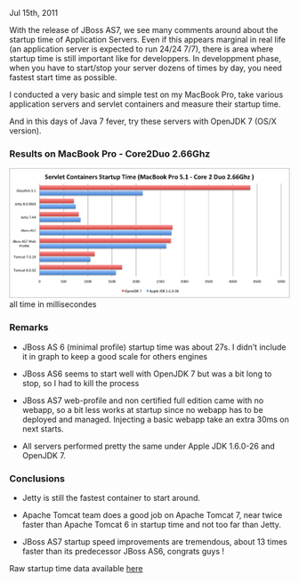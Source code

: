 Jul 15th, 2011

With the release of JBoss AS7, we see many comments around about the startup time of Application Servers. Even if this appears marginal in real life (an application server is expected to run 24/24 7/7), there is area where startup time is still important like for developpers. In developpment phase, when you have to start/stop your server dozens of times by day, you need fastest start time as possible.

I conducted a very basic and simple test on my MacBook Pro, take various application servers and servlet containers and measure their startup time.

And in this days of Java 7 fever, try these servers with OpenJDK 7 (OS/X version).

### Results on MacBook Pro - Core2Duo 2.66Ghz

![startuptime](Startup6.png)
all time in millisecondes

### Remarks

- JBoss AS 6 (minimal profile) startup time was about 27s. I didn’t include it in graph to keep a good scale for others engines
    
- JBoss AS6 seems to start well with OpenJDK 7 but was a bit long to stop, so I had to kill the process
    
- JBoss AS7 web-profile and non certified full edition came with no webapp, so a bit less works at startup since no webapp has to be deployed and managed. Injecting a basic webapp take an extra 30ms on next starts.
    
- All servers performed pretty the same under Apple JDK 1.6.0-26 and OpenJDK 7.
    

### Conclusions

- Jetty is still the fastest container to start around.
    
- Apache Tomcat team does a good job on Apache Tomcat 7, near twice faster than Apache Tomcat 6 in startup time and not too far than Jetty.
    
- JBoss AS7 startup speed improvements are tremendous, about 13 times faster than its predecessor JBoss AS6, congrats guys !
    

Raw startup time data available [here](https://gist.github.com/3807564)